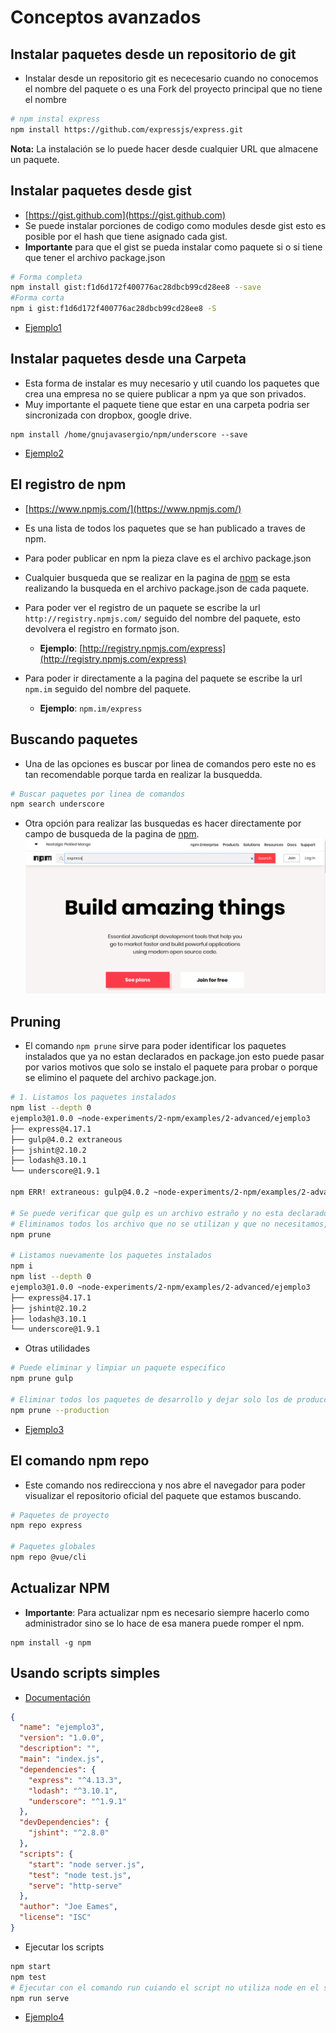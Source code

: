 # Conceptos avanzados

## Instalar paquetes desde un repositorio de git
- Instalar desde un repositorio git es nececesario cuando no conocemos el nombre del paquete o es una Fork del proyecto principal que no tiene el nombre
```bash
# npm instal express
npm install https://github.com/expressjs/express.git
```
**Nota:** La instalación se lo puede hacer desde cualquier URL que almacene un paquete.

## Instalar paquetes desde gist

- [https://gist.github.com](https://gist.github.com)
- Se puede instalar porciones de codigo como modules desde gist esto es posible por el hash que tiene asignado cada gist.
- **Importante** para que el gist se pueda instalar como paquete si o si tiene que tener el archivo package.json
```bash
# Forma completa
npm install gist:f1d6d172f400776ac28dbcb99cd28ee8 --save
#Forma corta
npm i gist:f1d6d172f400776ac28dbcb99cd28ee8 -S
```
- [Ejemplo1](../examples/2-advanced/ejemplo1)

## Instalar paquetes desde una Carpeta
- Esta forma de instalar es muy necesario y util cuando los paquetes que crea una empresa no se quiere publicar a npm ya que son privados.
- Muy importante el paquete tiene que estar en una carpeta podria ser sincronizada con dropbox, google drive.
```
npm install /home/gnujavasergio/npm/underscore --save
```
- [Ejemplo2](../examples/2-advanced/ejemplo2)

## El registro de npm
- [https://www.npmjs.com/](https://www.npmjs.com/)
- Es una lista de todos los paquetes que se han publicado a traves de npm.
- Para poder publicar en npm la pieza clave es el archivo package.json
- Cualquier busqueda que se realizar en la pagina de [npm](https://www.npmjs.com/) se esta realizando la busqueda en el archivo package.json de cada paquete.
- Para poder ver el registro de un paquete se escribe la url `http://registry.npmjs.com/` seguido del nombre del paquete, esto devolvera el registro en formato json.
    - **Ejemplo**: [http://registry.npmjs.com/express](http://registry.npmjs.com/express)
    
- Para poder ir directamente a la pagina del paquete se escribe la url `npm.im` seguido del nombre del paquete.
    - **Ejemplo**: `npm.im/express`

## Buscando paquetes
- Una de las opciones es buscar por linea de comandos pero este no es tan recomendable porque tarda en realizar la busquedda.
```bash
# Buscar paquetes por linea de comandos
npm search underscore
```
- Otra opción para realizar las busquedas es hacer directamente por campo de busqueda de la pagina de [npm](https://www.npmjs.com).
![search](images/image1.png)

## Pruning
- El comando `npm prune` sirve para poder identificar los paquetes instalados que ya no estan declarados en package.jon esto puede pasar por varios motivos que solo se instalo el paquete para probar o porque se elimino el paquete del archivo package.jon.
```bash
# 1. Listamos los paquetes instalados
npm list --depth 0
ejemplo3@1.0.0 ~node-experiments/2-npm/examples/2-advanced/ejemplo3
├── express@4.17.1
├── gulp@4.0.2 extraneous
├── jshint@2.10.2
├── lodash@3.10.1
└── underscore@1.9.1

npm ERR! extraneous: gulp@4.0.2 ~node-experiments/2-npm/examples/2-advanced/ejemplo3/node_modules/gulp

# Se puede verificar que gulp es un archivo estraño y no esta declarado en el archivo package.json
# Eliminamos todos los archivo que no se utilizan y que no necesitamos, realizamos una limpieza
npm prune

# Listamos nuevamente los paquetes instalados
npm i
npm list --depth 0
ejemplo3@1.0.0 ~node-experiments/2-npm/examples/2-advanced/ejemplo3
├── express@4.17.1
├── jshint@2.10.2
├── lodash@3.10.1
└── underscore@1.9.1
```

- Otras utilidades
```bash
# Puede eliminar y limpiar un paquete especifico
npm prune gulp

# Eliminar todos los paquetes de desarrollo y dejar solo los de producción
npm prune --production
```
- [Ejemplo3](../examples/2-advanced/ejemplo3)

## El comando npm repo
- Este comando nos redirecciona y nos abre el navegador para poder visualizar el repositorio oficial del paquete que estamos buscando.
```bash
# Paquetes de proyecto
npm repo express

# Paquetes globales
npm repo @vue/cli
```

## Actualizar NPM
- **Importante**: Para actualizar npm es necesario siempre hacerlo como administrador sino se lo hace de esa manera puede romper el npm.
```
npm install -g npm
```
## Usando scripts simples
- [Documentación](https://docs.npmjs.com/misc/scripts)
```json
{
  "name": "ejemplo3",
  "version": "1.0.0",
  "description": "",
  "main": "index.js",
  "dependencies": {
    "express": "^4.13.3",
    "lodash": "^3.10.1",
    "underscore": "^1.9.1"
  },
  "devDependencies": {
    "jshint": "^2.8.0"
  },
  "scripts": {
    "start": "node server.js",
    "test": "node test.js",
    "serve": "http-serve"
  },
  "author": "Joe Eames",
  "license": "ISC"
}

```

- Ejecutar los scripts
```bash
npm start
npm test
# Ejecutar con el comando run cuiando el script no utiliza node en el script.
npm run serve
```
- [Ejemplo4](../examples/2-advanced/ejemplo4)